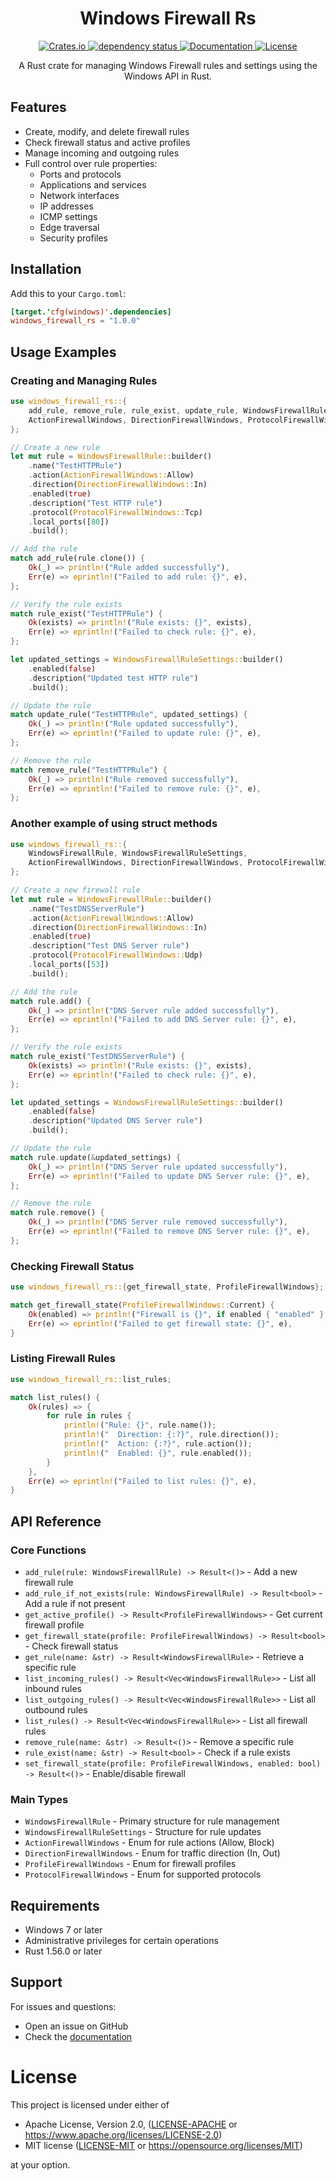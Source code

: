 <h1 align="center">Windows Firewall Rs</h1>

<p align="center">
  <a href="https://crates.io/crates/windows_firewall_rs">
    <img src="https://img.shields.io/crates/v/windows_firewall_rs" alt="Crates.io">
  </a>
  <a href="https://deps.rs/repo/github/lhenry-dev/Windows-Firewall-rs">
    <img src="https://deps.rs/repo/github/lhenry-dev/Windows-Firewall-rs/status.svg" alt="dependency status">
  </a>
  <a href="https://docs.rs/windows_firewall_rs">
    <img src="https://docs.rs/windows_firewall_rs/badge.svg" alt="Documentation">
  </a>
  <a href="https://crates.io/crates/windows_firewall_rs">
    <img src="https://img.shields.io/crates/l/windows_firewall_rs" alt="License">
  </a>
</p>

<p align="center">
  A Rust crate for managing Windows Firewall rules and settings using the Windows API in Rust.
</p>

## Features

- Create, modify, and delete firewall rules
- Check firewall status and active profiles
- Manage incoming and outgoing rules
- Full control over rule properties:
  - Ports and protocols
  - Applications and services
  - Network interfaces
  - IP addresses
  - ICMP settings
  - Edge traversal
  - Security profiles

## Installation

Add this to your `Cargo.toml`:

```toml
[target.'cfg(windows)'.dependencies]
windows_firewall_rs = "1.0.0"
```

## Usage Examples

### Creating and Managing Rules

```rust
use windows_firewall_rs::{
    add_rule, remove_rule, rule_exist, update_rule, WindowsFirewallRule, WindowsFirewallRuleSettings,
    ActionFirewallWindows, DirectionFirewallWindows, ProtocolFirewallWindows
};

// Create a new rule
let mut rule = WindowsFirewallRule::builder()
    .name("TestHTTPRule")
    .action(ActionFirewallWindows::Allow)
    .direction(DirectionFirewallWindows::In)
    .enabled(true)
    .description("Test HTTP rule")
    .protocol(ProtocolFirewallWindows::Tcp)
    .local_ports([80])
    .build();

// Add the rule
match add_rule(rule.clone()) {
    Ok(_) => println!("Rule added successfully"),
    Err(e) => eprintln!("Failed to add rule: {}", e),
};

// Verify the rule exists
match rule_exist("TestHTTPRule") {
    Ok(exists) => println!("Rule exists: {}", exists),
    Err(e) => eprintln!("Failed to check rule: {}", e),
};

let updated_settings = WindowsFirewallRuleSettings::builder()
    .enabled(false)
    .description("Updated test HTTP rule")
    .build();

// Update the rule
match update_rule("TestHTTPRule", updated_settings) {
    Ok(_) => println!("Rule updated successfully"),
    Err(e) => eprintln!("Failed to update rule: {}", e),
};

// Remove the rule
match remove_rule("TestHTTPRule") {
    Ok(_) => println!("Rule removed successfully"),
    Err(e) => eprintln!("Failed to remove rule: {}", e),
};
```

### Another example of using struct methods

```rust
use windows_firewall_rs::{
    WindowsFirewallRule, WindowsFirewallRuleSettings,
    ActionFirewallWindows, DirectionFirewallWindows, ProtocolFirewallWindows,rule_exist
};

// Create a new firewall rule
let mut rule = WindowsFirewallRule::builder()
    .name("TestDNSServerRule")
    .action(ActionFirewallWindows::Allow)
    .direction(DirectionFirewallWindows::In)
    .enabled(true)
    .description("Test DNS Server rule")
    .protocol(ProtocolFirewallWindows::Udp)
    .local_ports([53])
    .build();

// Add the rule
match rule.add() {
    Ok(_) => println!("DNS Server rule added successfully"),
    Err(e) => eprintln!("Failed to add DNS Server rule: {}", e),
};

// Verify the rule exists
match rule_exist("TestDNSServerRule") {
    Ok(exists) => println!("Rule exists: {}", exists),
    Err(e) => eprintln!("Failed to check rule: {}", e),
};

let updated_settings = WindowsFirewallRuleSettings::builder()
    .enabled(false)
    .description("Updated DNS Server rule")
    .build();

// Update the rule
match rule.update(&updated_settings) {
    Ok(_) => println!("DNS Server rule updated successfully"),
    Err(e) => eprintln!("Failed to update DNS Server rule: {}", e),
};

// Remove the rule
match rule.remove() {
    Ok(_) => println!("DNS Server rule removed successfully"),
    Err(e) => eprintln!("Failed to remove DNS Server rule: {}", e),
};
```

### Checking Firewall Status

```rust
use windows_firewall_rs::{get_firewall_state, ProfileFirewallWindows};

match get_firewall_state(ProfileFirewallWindows::Current) {
    Ok(enabled) => println!("Firewall is {}", if enabled { "enabled" } else { "disabled" }),
    Err(e) => eprintln!("Failed to get firewall state: {}", e),
}
```

### Listing Firewall Rules

```rust
use windows_firewall_rs::list_rules;

match list_rules() {
    Ok(rules) => {
        for rule in rules {
            println!("Rule: {}", rule.name());
            println!("  Direction: {:?}", rule.direction());
            println!("  Action: {:?}", rule.action());
            println!("  Enabled: {}", rule.enabled());
        }
    },
    Err(e) => eprintln!("Failed to list rules: {}", e),
}
```

## API Reference

### Core Functions

- `add_rule(rule: WindowsFirewallRule) -> Result<()>` - Add a new firewall rule
- `add_rule_if_not_exists(rule: WindowsFirewallRule) -> Result<bool>` - Add a rule if not present
- `get_active_profile() -> Result<ProfileFirewallWindows>` - Get current firewall profile
- `get_firewall_state(profile: ProfileFirewallWindows) -> Result<bool>` - Check firewall status
- `get_rule(name: &str) -> Result<WindowsFirewallRule>` - Retrieve a specific rule
- `list_incoming_rules() -> Result<Vec<WindowsFirewallRule>>` - List all inbound rules
- `list_outgoing_rules() -> Result<Vec<WindowsFirewallRule>>` - List all outbound rules
- `list_rules() -> Result<Vec<WindowsFirewallRule>>` - List all firewall rules
- `remove_rule(name: &str) -> Result<()>` - Remove a specific rule
- `rule_exist(name: &str) -> Result<bool>` - Check if a rule exists
- `set_firewall_state(profile: ProfileFirewallWindows, enabled: bool) -> Result<()>` - Enable/disable firewall

### Main Types

- `WindowsFirewallRule` - Primary structure for rule management
- `WindowsFirewallRuleSettings` - Structure for rule updates
- `ActionFirewallWindows` - Enum for rule actions (Allow, Block)
- `DirectionFirewallWindows` - Enum for traffic direction (In, Out)
- `ProfileFirewallWindows` - Enum for firewall profiles
- `ProtocolFirewallWindows` - Enum for supported protocols

## Requirements

- Windows 7 or later
- Administrative privileges for certain operations
- Rust 1.56.0 or later

## Support

For issues and questions:
- Open an issue on GitHub
- Check the [documentation](https://docs.rs/windows_firewall_rs)


# License

This project is licensed under either of

 * Apache License, Version 2.0, ([LICENSE-APACHE](LICENSE-APACHE) or
   <https://www.apache.org/licenses/LICENSE-2.0>)
 * MIT license ([LICENSE-MIT](LICENSE-MIT) or
   <https://opensource.org/licenses/MIT>)

at your option.
